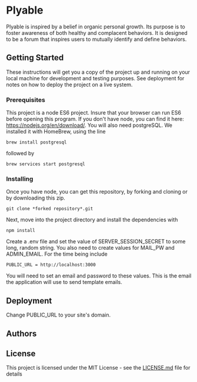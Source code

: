 # Plyable

Plyable is inspired by a belief in organic personal growth. Its purpose is to foster awareness of both healthy and complacent behaviors. It is designed to be a forum that inspires users to mutually identify and define behaviors.

## Getting Started

These instructions will get you a copy of the project up and running on your local machine for development and testing purposes. See deployment for notes on how to deploy the project on a live system.

### Prerequisites

This project is a node ES6 project. Insure that your browser can run ES6 before opening this program. If you don't have node, you can find it here: https://nodejs.org/en/download/. You will also need postgreSQL. We installed it with HomeBrew, using the line
```
brew install postgresql
```
followed by
```
brew services start postgresql
```


### Installing

Once you have node, you can get this repository, by forking and cloning or by downloading this zip.

```
git clone *forked repository*.git
```

Next, move into the project directory and install the dependencies with

```
npm install
```

Create a .env file and set the value of SERVER_SESSION_SECRET to some long, random string. You also need to create values for MAIL_PW and ADMIN_EMAIL.
For the time being include
```
PUBLIC_URL = http://localhost:3000
```

You will need to set an email and password to these values. This is the email the application will use to send template emails.

## Deployment

Change PUBLIC_URL to your site's domain.

## Authors

## License

This project is licensed under the MIT License - see the [LICENSE.md](LICENSE.md) file for details
